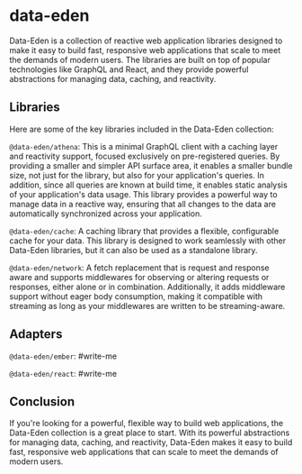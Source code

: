 # data-eden

Data-Eden is a collection of reactive web application libraries designed to make it easy to build fast, responsive web applications that scale to meet the demands of modern users. The libraries are built on top of popular technologies like GraphQL and React, and they provide powerful abstractions for managing data, caching, and reactivity.

## Libraries

Here are some of the key libraries included in the Data-Eden collection:

`@data-eden/athena`: This is a minimal GraphQL client with a caching layer and reactivity support, focused exclusively on pre-registered queries. By providing a smaller and simpler API surface area, it enables a smaller bundle size, not just for the library, but also for your application's queries. In addition, since all queries are known at build time, it enables static analysis of your application's data usage. This library provides a powerful way to manage data in a reactive way, ensuring that all changes to the data are automatically synchronized across your application.

`@data-eden/cache`: A caching library that provides a flexible, configurable cache for your data. This library is designed to work seamlessly with other Data-Eden libraries, but it can also be used as a standalone library.

`@data-eden/network`: A fetch replacement that is request and response aware and supports middlewares for observing or altering requests or responses, either alone or in combination. Additionally, it adds middleware support without eager body consumption, making it compatible with streaming as long as your middlewares are written to be streaming-aware.

## Adapters

`@data-eden/ember`: #write-me

`@data-eden/react`: #write-me

## Conclusion

If you're looking for a powerful, flexible way to build web applications, the Data-Eden collection is a great place to start. With its powerful abstractions for managing data, caching, and reactivity, Data-Eden makes it easy to build fast, responsive web applications that can scale to meet the demands of modern users.

